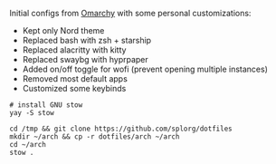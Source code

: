 Initial configs from [Omarchy](https://omarchy.org) with some personal customizations:

- Kept only Nord theme
- Replaced bash with zsh + starship
- Replaced alacritty with kitty
- Replaced swaybg with hyprpaper
- Added on/off toggle for wofi (prevent opening multiple instances)
- Removed most default apps
- Customized some keybinds

```
# install GNU stow
yay -S stow

cd /tmp && git clone https://github.com/splorg/dotfiles
mkdir ~/arch && cp -r dotfiles/arch ~/arch
cd ~/arch
stow .
```
